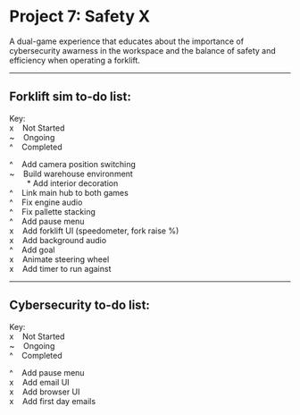 # Project 7: Safety X

A dual-game experience that educates about the importance of cybersecurity awarness in the workspace and the balance of safety and efficiency when operating a forklift.

-----

Forklift sim to-do list:
-----
Key:  
x&nbsp;&nbsp;&nbsp;&nbsp;Not Started  
~&nbsp;&nbsp;&nbsp;&nbsp;Ongoing  
^&nbsp;&nbsp;&nbsp;&nbsp;Completed  

^&nbsp;&nbsp;&nbsp;&nbsp;Add camera position switching  
~&nbsp;&nbsp;&nbsp;&nbsp;Build warehouse environment  
&nbsp;&nbsp;&nbsp;&nbsp;&nbsp;&nbsp;&nbsp;&nbsp;* Add interior decoration  
^&nbsp;&nbsp;&nbsp;&nbsp;Link main hub to both games  
^&nbsp;&nbsp;&nbsp;&nbsp;Fix engine audio  
^&nbsp;&nbsp;&nbsp;&nbsp;Fix pallette stacking  
^&nbsp;&nbsp;&nbsp;&nbsp;Add pause menu  
x&nbsp;&nbsp;&nbsp;&nbsp;Add forklift UI (speedometer, fork raise %)  
x&nbsp;&nbsp;&nbsp;&nbsp;Add background audio  
^&nbsp;&nbsp;&nbsp;&nbsp;Add goal  
x&nbsp;&nbsp;&nbsp;&nbsp;Animate steering wheel  
x&nbsp;&nbsp;&nbsp;&nbsp;Add timer to run against  

-----

Cybersecurity to-do list:
-----
Key:  
x&nbsp;&nbsp;&nbsp;&nbsp;Not Started  
~&nbsp;&nbsp;&nbsp;&nbsp;Ongoing  
^&nbsp;&nbsp;&nbsp;&nbsp;Completed  

^&nbsp;&nbsp;&nbsp;&nbsp;Add pause menu  
x&nbsp;&nbsp;&nbsp;&nbsp;Add email UI  
x&nbsp;&nbsp;&nbsp;&nbsp;Add browser UI  
x&nbsp;&nbsp;&nbsp;&nbsp;Add first day emails  
